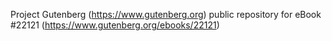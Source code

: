 Project Gutenberg (https://www.gutenberg.org) public repository for eBook #22121 (https://www.gutenberg.org/ebooks/22121)
